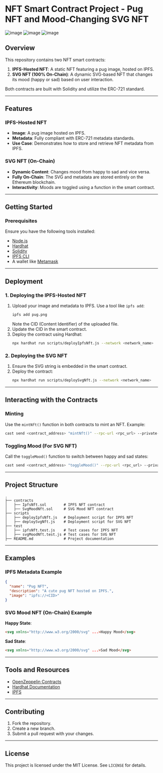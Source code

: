 # NFT Smart Contract Project - Pug NFT and Mood-Changing SVG NFT
![image](https://github.com/user-attachments/assets/3a36a6f5-21f0-42cf-99f8-cd70a91e47c2)
![image](https://github.com/user-attachments/assets/87f5f1c1-a6bf-4a2a-a75e-ac488f698bba)
![image](https://github.com/user-attachments/assets/24b5c71c-8978-4d95-8c71-4c6f11c1ab42)




## Overview
This repository contains two NFT smart contracts:
1. **IPFS-Hosted NFT**: A static NFT featuring a pug image, hosted on IPFS.
2. **SVG NFT (100% On-Chain)**: A dynamic SVG-based NFT that changes its mood (happy or sad) based on user interaction.

Both contracts are built with Solidity and utilize the ERC-721 standard.

---

## Features
### IPFS-Hosted NFT
- **Image**: A pug image hosted on IPFS.
- **Metadata**: Fully compliant with ERC-721 metadata standards.
- **Use Case**: Demonstrates how to store and retrieve NFT metadata from IPFS.

### SVG NFT (On-Chain)
- **Dynamic Content**: Changes mood from happy to sad and vice versa.
- **Fully On-Chain**: The SVG and metadata are stored entirely on the Ethereum blockchain.
- **Interactivity**: Moods are toggled using a function in the smart contract.

---

## Getting Started
### Prerequisites
Ensure you have the following tools installed:
- [Node.js](https://nodejs.org/)
- [Hardhat](https://hardhat.org/)
- [Solidity](https://soliditylang.org/)
- [IPFS CLI](https://docs.ipfs.io/install/)
- A wallet like [Metamask](https://metamask.io/)

---

## Deployment
### 1. Deploying the IPFS-Hosted NFT
1. Upload your image and metadata to IPFS. Use a tool like `ipfs add`:
   ```bash
   ipfs add pug.png
   ```
   Note the CID (Content Identifier) of the uploaded file.
2. Update the CID in the smart contract.
3. Deploy the contract using Hardhat:
   ```bash
   npx hardhat run scripts/deployIpfsNft.js --network <network_name>
   ```

### 2. Deploying the SVG NFT
1. Ensure the SVG string is embedded in the smart contract.
2. Deploy the contract:
   ```bash
   npx hardhat run scripts/deploySvgNft.js --network <network_name>
   ```

---

## Interacting with the Contracts
### Minting
Use the `mintNft()` function in both contracts to mint an NFT. Example:
```bash
cast send <contract_address> "mintNft()" --rpc-url <rpc_url> --private-key <private_key>
```

### Toggling Mood (For SVG NFT)
Call the `toggleMood()` function to switch between happy and sad states:
```bash
cast send <contract_address> "toggleMood()" --rpc-url <rpc_url> --private-key <private_key>
```

---

## Project Structure
```
.
├── contracts
│   ├── IpfsNft.sol        # IPFS NFT contract
│   ├── SvgMoodNft.sol     # SVG Mood NFT contract
├── scripts
│   ├── deployIpfsNft.js   # Deployment script for IPFS NFT
│   ├── deploySvgNft.js    # Deployment script for SVG NFT
├── test
│   ├── ipfsNft.test.js    # Test cases for IPFS NFT
│   ├── svgMoodNft.test.js # Test cases for SVG NFT
├── README.md              # Project documentation
```

---

## Examples
### IPFS Metadata Example
```json
{
  "name": "Pug NFT",
  "description": "A cute pug NFT hosted on IPFS.",
  "image": "ipfs://<CID>"
}
```

### SVG Mood NFT (On-Chain) Example
**Happy State**:
```html
<svg xmlns="http://www.w3.org/2000/svg" ...>Happy Mood</svg>
```

**Sad State**:
```html
<svg xmlns="http://www.w3.org/2000/svg" ...>Sad Mood</svg>
```

---

## Tools and Resources
- [OpenZeppelin Contracts](https://openzeppelin.com/contracts/)
- [Hardhat Documentation](https://hardhat.org/docs)
- [IPFS](https://ipfs.io/)

---

## Contributing
1. Fork the repository.
2. Create a new branch.
3. Submit a pull request with your changes.

---

## License
This project is licensed under the MIT License. See `LICENSE` for details.

